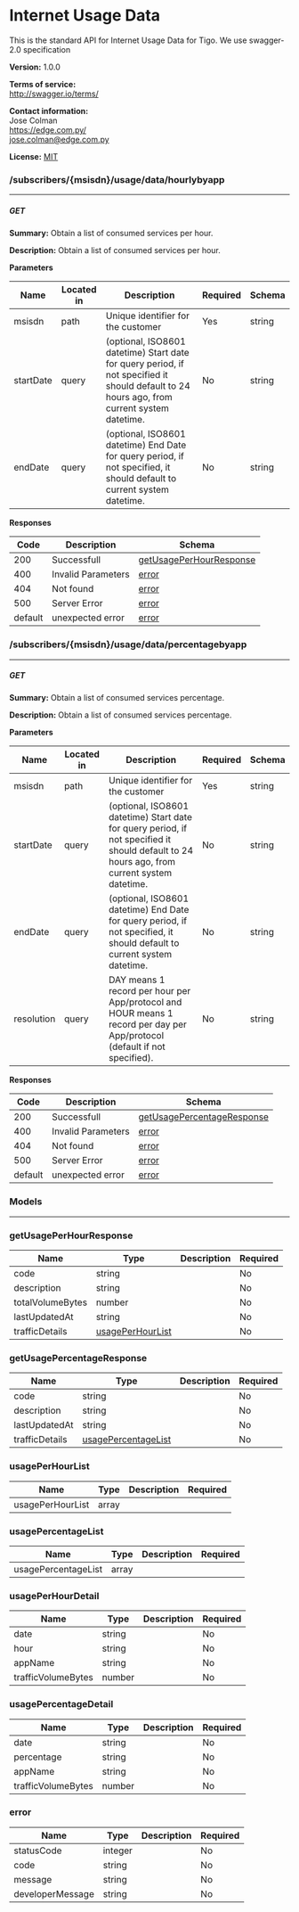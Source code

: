 Internet Usage Data
===================
This is the standard API for Internet Usage Data for Tigo. 
We use swagger-2.0 specification


**Version:** 1.0.0

**Terms of service:**  
http://swagger.io/terms/

**Contact information:**  
Jose Colman  
https://edge.com.py/  
jose.colman@edge.com.py  

**License:** [MIT](http://github.com/gruntjs/grunt/blob/master/LICENSE-MIT)

### /subscribers/{msisdn}/usage/data/hourlybyapp
---
##### ***GET***
**Summary:** Obtain a list of consumed services per hour.

**Description:** Obtain a list of consumed services per hour.

**Parameters**

| Name | Located in | Description | Required | Schema |
| ---- | ---------- | ----------- | -------- | ---- |
| msisdn | path | Unique identifier for the customer | Yes | string |
| startDate | query | (optional, ISO8601 datetime) Start date for query period, if not specified it should default to 24 hours ago, from current system datetime. | No | string |
| endDate | query | (optional, ISO8601 datetime) End Date for query period, if not specified, it should default to current system datetime. | No | string |

**Responses**

| Code | Description | Schema |
| ---- | ----------- | ------ |
| 200 | Successfull | [getUsagePerHourResponse](#getusageperhourresponse) |
| 400 | Invalid Parameters | [error](#error) |
| 404 | Not found | [error](#error) |
| 500 | Server Error | [error](#error) |
| default | unexpected error | [error](#error) |

### /subscribers/{msisdn}/usage/data/percentagebyapp
---
##### ***GET***
**Summary:** Obtain a list of consumed services percentage.

**Description:** Obtain a list of consumed services percentage.

**Parameters**

| Name | Located in | Description | Required | Schema |
| ---- | ---------- | ----------- | -------- | ---- |
| msisdn | path | Unique identifier for the customer | Yes | string |
| startDate | query | (optional, ISO8601 datetime) Start date for query period, if not specified it should default to 24 hours ago, from current system datetime. | No | string |
| endDate | query | (optional, ISO8601 datetime) End Date for query period, if not specified, it should default to current system datetime. | No | string |
| resolution | query | DAY means 1 record per hour per App/protocol and HOUR means 1 record per day per App/protocol (default if not specified). | No | string |

**Responses**

| Code | Description | Schema |
| ---- | ----------- | ------ |
| 200 | Successfull | [getUsagePercentageResponse](#getusagepercentageresponse) |
| 400 | Invalid Parameters | [error](#error) |
| 404 | Not found | [error](#error) |
| 500 | Server Error | [error](#error) |
| default | unexpected error | [error](#error) |

### Models
---

### getUsagePerHourResponse  

| Name | Type | Description | Required |
| ---- | ---- | ----------- | -------- |
| code | string |  | No |
| description | string |  | No |
| totalVolumeBytes | number |  | No |
| lastUpdatedAt | string |  | No |
| trafficDetails | [usagePerHourList](#usageperhourlist) |  | No |

### getUsagePercentageResponse  

| Name | Type | Description | Required |
| ---- | ---- | ----------- | -------- |
| code | string |  | No |
| description | string |  | No |
| lastUpdatedAt | string |  | No |
| trafficDetails | [usagePercentageList](#usagepercentagelist) |  | No |

### usagePerHourList  

| Name | Type | Description | Required |
| ---- | ---- | ----------- | -------- |
| usagePerHourList | array |  |  |

### usagePercentageList  

| Name | Type | Description | Required |
| ---- | ---- | ----------- | -------- |
| usagePercentageList | array |  |  |

### usagePerHourDetail  

| Name | Type | Description | Required |
| ---- | ---- | ----------- | -------- |
| date | string |  | No |
| hour | string |  | No |
| appName | string |  | No |
| trafficVolumeBytes | number |  | No |

### usagePercentageDetail  

| Name | Type | Description | Required |
| ---- | ---- | ----------- | -------- |
| date | string |  | No |
| percentage | string |  | No |
| appName | string |  | No |
| trafficVolumeBytes | number |  | No |

### error  

| Name | Type | Description | Required |
| ---- | ---- | ----------- | -------- |
| statusCode | integer |  | No |
| code | string |  | No |
| message | string |  | No |
| developerMessage | string |  | No |
